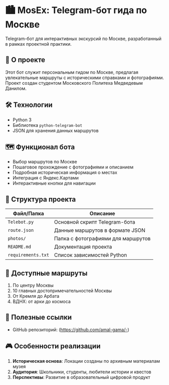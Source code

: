 # 🏙️ MosEx: Telegram-бот гида по Москве

Telegram-бот для интерактивных экскурсий по Москве, разработанный в рамках проектной практики.

## 📌 О проекте
Этот бот служит персональным гидом по Москве, предлагая увлекательные маршруты с историческими справками и фотографиями. Проект создан студентом Московского Политеха Медведевым Данилом.

## 🛠 Технологии
- Python 3
- Библиотека `python-telegram-bot` 
- JSON для хранения данных маршрутов

## 🗺️ Функционал бота

- Выбор маршрутов по Москве  
- Пошаговое прохождение с фотографиями и описанием  
- Подробная историческая информация о местах  
- Интеграция с Яндекс.Картами  
- Интерактивные кнопки для навигации  

## 📂 Структура проекта

| Файл/Папка          | Описание                          |
|---------------------|-----------------------------------|
| `Telebot.py`        | Основной скрипт Telegram-бота     |
| `route.json`        | Данные маршрутов в формате JSON   |
| `photos/`          | Папка с фотографиями для маршрутов|
| `README.md`        | Документация проекта              |
| `requirements.txt` | Список зависимостей Python       |


## 🚀 Доступные маршруты

1. По центру Москвы  
2. 10 главных достопримечательностей Москвы  
3. От Кремля до Арбата  
4. ВДНХ: от арки до космоса

## 🔗 Полезные ссылки

- GitHub репозиторий: (https://github.com/amal-gama/-)
## 🎮 Особенности реализации

1. **Историческая основа**: Локации созданы по архивным материалам музея
2. **Аудитория**: Школьники, студенты, любители истории и квестов
3. **Перспективы**: Развитие в образовательный цифровой продукт
